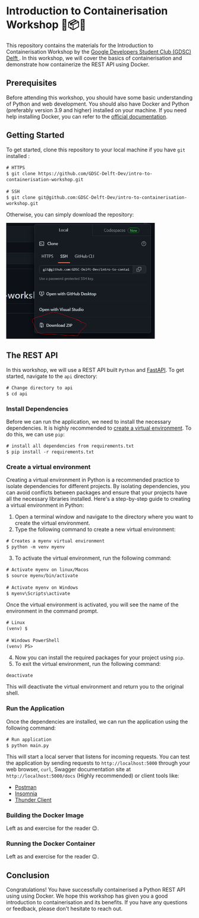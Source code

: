 # Introduction to Containerisation Workshop 🐳📦🚢

This repository contains the materials for the Introduction to Containerisation Workshop by the [Google Developers Student Club (GDSC) Delft ](https://dscdelft.nl/). In this workshop, we will cover the basics of containerisation and demonstrate how containerize the REST API using Docker.

## Prerequisites

Before attending this workshop, you should have some basic understanding of Python and web development. You should also have Docker and Python (preferably version 3.9 and higher) installed on your machine. If you need help installing Docker, you can refer to the [official documentation](https://docs.docker.com/get-docker/).

## Getting Started

To get started, clone this repository to your local machine if you have `git` installed :

```shell
# HTTPS
$ git clone https://github.com/GDSC-Delft-Dev/intro-to-containerisation-workshop.git

# SSH
$ git clone git@github.com:GDSC-Delft-Dev/intro-to-containerisation-workshop.git
```

Otherwise, you can simply download the repository:

<img src="./figures/download.PNG" alt="Download Code" style="width:400px;"/>

## The REST API

In this workshop, we will use a REST API built `Python` and [FastAPI](https://fastapi.tiangolo.com/). To get started, navigate to the `api` directory:

```shell
# Change directory to api
$ cd api
```

### Install Dependencies

Before we can run the application, we need to install the necessary dependencies. It is highly recommended to [create a virtual environment](#create-a-virtual-environment). To do this, we can use `pip`:

```shell
# install all dependencies from requirements.txt
$ pip install -r requirements.txt
```

### Create a virtual environment

Creating a virtual environment in Python is a recommended practice to isolate dependencies for different projects. By isolating dependencies, you can avoid conflicts between packages and ensure that your projects have all the necessary libraries installed. Here's a step-by-step guide to creating a virtual environment in Python:

1. Open a terminal window and navigate to the directory where you want to create the virtual environment.
2. Type the following command to create a new virtual environment:

```shell
# Creates a myenv virtual environment
$ python -m venv myenv
```

3. To activate the virtual environment, run the following command:

```shell
# Activate myenv on linux/Macos
$ source myenv/bin/activate

# Activate myenv on Windows
$ myenv\Scripts\activate
```

Once the virtual environment is activated, you will see the name of the environment in the command prompt.

```shell
# Linux
(venv) $

# Windows PowerShell
(venv) PS>
```

4. Now you can install the required packages for your project using `pip`.
5. To exit the virtual environment, run the following command:

```shell
deactivate
```

This will deactivate the virtual environment and return you to the original shell.

### Run the Application

Once the dependencies are installed, we can run the application using the following command:

```shell
# Run application
$ python main.py
```

This will start a local server that listens for incoming requests. You can test the application by sending requests to `http://localhost:5000` through your web browser, `curl`, Swagger documentation site at `http://localhost:5000/docs` (Highly recommended) or client tools like:

- [Postman](https://www.postman.com/)
- [Insomnia](https://insomnia.rest/)
- [Thunder Client](https://www.thunderclient.com/)

### Building the Docker Image

Left as and exercise for the reader 😉.

### Running the Docker Container

Left as and exercise for the reader 😉.

## Conclusion

Congratulations! You have successfully containerised a Python REST API using using Docker. We hope this workshop has given you a good introduction to containerisation and its benefits. If you have any questions or feedback, please don't hesitate to reach out.
